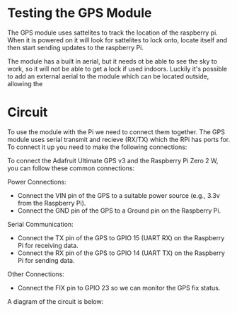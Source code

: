 # Testing the GPS Module

The GPS module uses sattelites to track the location of the raspberry pi. When it is powered on it will look for sattelites to lock onto, locate itself and then start sending updates to the raspberry Pi.

The module has a built in aerial, but it needs ot be able to see the sky to work, so it will not be able to get a lock if used indoors. Luckily it's possible to add an external aerial to the module which can be located outside, allowing the 

# Circuit

To use the module with the Pi we need to connect them together. The GPS module uses serial transmit and recieve (RX/TX) which the RPi has ports for. To connect it up you need to make the following connections:

To connect the Adafruit Ultimate GPS v3 and the Raspberry Pi Zero 2 W, you can follow these common connections:

Power Connections:
- Connect the VIN pin of the GPS to a suitable power source (e.g., 3.3v from the Raspberry Pi).
- Connect the GND pin of the GPS to a Ground pin on the Raspberry Pi.

Serial Communication:
- Connect the TX pin of the GPS to GPIO 15 (UART RX) on the Raspberry Pi for receiving data.
- Connect the RX pin of the GPS to GPIO 14 (UART TX) on the Raspberry Pi for sending data.

Other Connections:
- Connect the FIX pin to GPIO 23 so we can  monitor the GPS fix status.

A diagram of the circuit is below:

